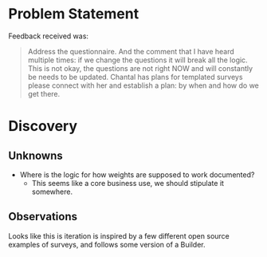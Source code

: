 # Problem Statement
Feedback received was:
> Address the questionnaire. And the comment that I have heard multiple times: if we change the questions it will break all the logic. 
> This is not okay, the questions are not right NOW and will constantly be needs to be updated. 
> Chantal has plans for templated surveys please connect with her and establish a plan: by when and how do we get there.


# Discovery
## Unknowns
- Where is the logic for how weights are supposed to work documented?
	- This seems like a core business use, we should stipulate it somewhere.

## Observations
Looks like this is iteration is inspired by a few different open source examples of surveys, and follows some version of a Builder. 
